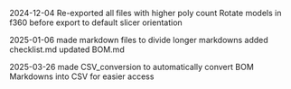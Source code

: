 2024-12-04
Re-exported all files with higher poly count
Rotate models in f360 before export to default slicer orientation

2025-01-06
made markdown files to divide longer markdowns
added checklist.md
updated BOM.md

2025-03-26
made CSV_conversion to automatically convert BOM Markdowns into CSV for easier access
